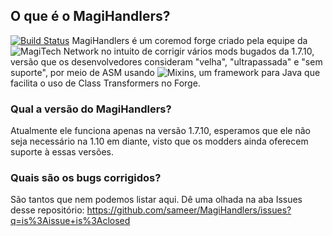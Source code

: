 ## O que é o MagiHandlers?
[![Build Status](http://ci.heyzeer0.cf/job/MagiHandlers/badge/icon)](http://ci.heyzeer0.cf/job/MagiHandlers/)
MagiHandlers é um coremod forge criado pela equipe da ![MagiTech Network](http://magitechserver.com/) no intuito de corrigir vários mods bugados da 1.7.10, versão que os desenvolvedores consideram "velha", "ultrapassada" e "sem suporte", por meio de ASM usando ![Mixins](https://github.com/SpongePowered/Mixin), um framework para Java que facilita o uso de Class Transformers no Forge.
### Qual a versão do MagiHandlers?
Atualmente ele funciona apenas na versão 1.7.10, esperamos que ele não seja necessário na 1.10 em diante, visto que os modders ainda oferecem suporte à essas versões.
### Quais são os bugs corrigidos?
São tantos que nem podemos listar aqui. Dê uma olhada na aba Issues desse repositório: https://github.com/sameer/MagiHandlers/issues?q=is%3Aissue+is%3Aclosed

